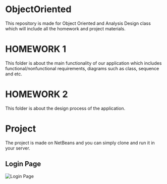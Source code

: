 # ObjectOriented
This repository is made for Object Oriented and Analysis Design class which will include all the homework and project materials.

# HOMEWORK 1

This folder is about the main functionality of our application which includes functional/nonfunctional requirements, diagrams such as class, sequence and etc.

# HOMEWORK 2

This folder is about the design process of the application. 

# Project 

The project is made on NetBeans and you can simply clone and run it in your server. 


## Login Page

![Login Page](https://octodex.github.com/images/yaktocat.png)